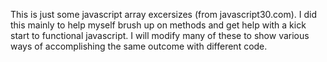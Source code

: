 This is just some javascript array excersizes (from javascript30.com). I did this mainly to help myself
brush up on methods and get help with a kick start to functional javascript. I will modify many of these to show various ways of accomplishing the same outcome with different code.

